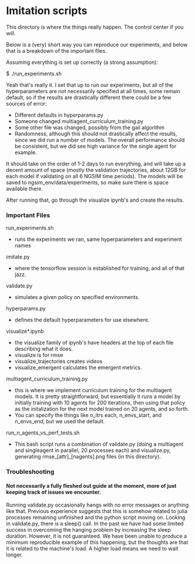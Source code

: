 # Imitation scripts

This directory is where the things really happen. The control center if you will. 

Below is a (very) short way you can reproduce our experiments, and below that is a breakdown of the important files.

Assuming everything is set up correctly (a strong assumption):

$ ./run_experiments.sh

Yeah that's really it. I set that up to run our experiments, but all of the hyperparameters are not necessarily specified at all times, some remain default, so if the results are drastically different there could be a few sources of error:

* Different defaults in hyperparams.py
* Someone changed multiagent_curriculum_training.py
* Some other file was changed, possibly from the gail algorithm
* Randomness, although this should not drastically affect the results, since we did run a number of models. The overall performance should be consistent, but we did see high variance for the single agent for example.

It should take on the order of 1-2 days to run everything, and will take up a decent amount of space (mostly the validation trajectories, about 12GB for each model if validating on all 6 NGSIM time periods). The models will be saved to ngsim_env/data/experiments, so make sure there is space available there.

After running that, go through the visualize ipynb's and create the results.

### Important Files

run_experiments.sh
 * runs the experiments we ran, same hyperparameters and experiment names
 
imitate.py
 * where the tensorflow session is established for training, and all of that jazz.
 
validate.py
 * simulates a given policy on specified environments. 
 
hyperparams.py
 * defines the default hyperparameters for use elsewhere.
 
visualize*.ipynb
 * the visualize family of ipynb's have headers at the top of each file describing what it does.
 * visualize is for rmse
 * visualize_trajectories creates videos
 * visualize_emergent calculates the emergent metrics.
 
multiagent_curriculum_training.py
 * this is where we implement curriculum training for the multiagent models. It is pretty straightforward, but essentially it runs a model by initially training with 10 agents for 200 iterations, then using that policy as the initalization for the next model trained on 20 agents, and so forth. 
 * You can specify the things like n_itrs each, n_envs_start, and n_envs_end, but we used the default.

run_n_agents_vs_perf_tests.sh
 * This bash script runs a combination of validate.py (doing a multiagent and singleagent in parallel, 20 processes each) and visualize.py, generating rmse_[attr]_[nagents].png files (in this directory). 


### Troubleshooting
#### Not necessarily a fully fleshed out guide at the moment, more of just keeping track of issues we encounter.
Running validate.py occasionally hangs with no error messages or anything like that. 
Previous experience suggests that this is somehow related to julia processes remaining unfinished and the python
script moving on. Looking in validate.py, there is a sleep() call. In the past we have had some limited success in 
overcoming the hanging problem by increasing the sleep duration. However, it is not guaranteed.
We have been unable to produce a minimum reproducible example of this happening, but the thoughts are that it is
related to the machine's load. A higher load means we need to wait longer.
